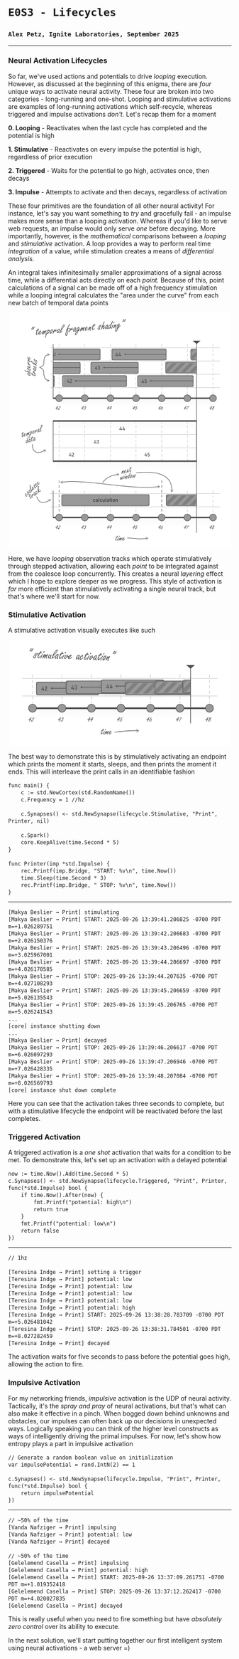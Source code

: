 # `E0S3 - Lifecycles`
### `Alex Petz, Ignite Laboratories, September 2025`

---

### Neural Activation Lifecycles

So far, we've used actions and potentials to drive _looping_ execution.  However, as discussed at the beginning
of this enigma, there are _four_ unique ways to activate neural activity.  These four are broken into two categories -
long-running and one-shot.  Looping and stimulative activations are examples of long-running activations which self-recycle,
whereas triggered and impulse activations _don't._  Let's recap them for a moment

**0. Looping** - Reactivates when the last cycle has completed and the potential is high

**1. Stimulative** - Reactivates on every impulse the potential is high, regardless of prior execution

**2. Triggered** - Waits for the potential to go high, activates once, then decays

**3. Impulse** - Attempts to activate and then decays, regardless of activation

These four primitives are the foundation of all other neural activity!  For instance, let's say you want something
to _try_ and gracefully fail - an impulse makes more sense than a looping activation.  Whereas if you'd like to
serve web requests, an impulse would only serve _one_ before decaying.  More importantly, however, is the _mathematical_
comparisons between a _looping_ and _stimulative_ activation.  A loop provides a way to perform real time _integration_
of a value, while stimulation creates a means of _differential analysis._

An integral takes infinitesimally smaller approximations of a signal across time, while a differential acts directly on
each _point._  Because of this, point calculations of a signal can be made off of a high frequency stimulation while 
a looping integral calculates the "area under the curve" from each new batch of temporal data points

<picture>
<img alt="Temporal Fragment Shading" src="assets/E0S1D6 - Logical Activation.svg" width="500" style="display: block; margin-left: auto; margin-right: auto;">
</picture>

Here, we have _looping_ observation tracks which operate stimulatively through stepped activation, allowing each
_point_ to be integrated against from the coalesce loop concurrently.  This creates a neural _layering_ effect which I hope
to explore deeper as we progress.  This style of activation is _far_ more efficient than stimulatively activating
a single neural track, but that's where we'll start for now.

### Stimulative Activation

A stimulative activation visually executes like such

<picture>
<img alt="Stimulative Activation" src="assets/E0S1D4 - Stimulative Activation.svg" width="500" style="display: block; margin-left: auto; margin-right: auto;">
</picture>

The best way to demonstrate this is by stimulatively activating an endpoint which prints the moment it starts,
sleeps, and then prints the moment it ends.  This will interleave the print calls in an identifiable fashion

    func main() {
        c := std.NewCortex(std.RandomName())
        c.Frequency = 1 //hz
    
        c.Synapses() <- std.NewSynapse(lifecycle.Stimulative, "Print", Printer, nil)
    
        c.Spark()
        core.KeepAlive(time.Second * 5)
    }
    
    func Printer(imp *std.Impulse) {
        rec.Printf(imp.Bridge, "START: %v\n", time.Now())
        time.Sleep(time.Second * 3)
        rec.Printf(imp.Bridge, " STOP: %v\n", time.Now())
    }
---
    [Makya Beslier ⇝ Print] stimulating
    [Makya Beslier ⇝ Print] START: 2025-09-26 13:39:41.206825 -0700 PDT m=+1.026289751
    [Makya Beslier ⇝ Print] START: 2025-09-26 13:39:42.206683 -0700 PDT m=+2.026150376
    [Makya Beslier ⇝ Print] START: 2025-09-26 13:39:43.206496 -0700 PDT m=+3.025967001
    [Makya Beslier ⇝ Print] START: 2025-09-26 13:39:44.206697 -0700 PDT m=+4.026170585
    [Makya Beslier ⇝ Print] STOP: 2025-09-26 13:39:44.207635 -0700 PDT m=+4.027108293
    [Makya Beslier ⇝ Print] START: 2025-09-26 13:39:45.206659 -0700 PDT m=+5.026135543
    [Makya Beslier ⇝ Print] STOP: 2025-09-26 13:39:45.206765 -0700 PDT m=+5.026241543
    ...
    [core] instance shutting down
    ...
    [Makya Beslier ⇝ Print] decayed
    [Makya Beslier ⇝ Print] STOP: 2025-09-26 13:39:46.206617 -0700 PDT m=+6.026097293
    [Makya Beslier ⇝ Print] STOP: 2025-09-26 13:39:47.206946 -0700 PDT m=+7.026428335
    [Makya Beslier ⇝ Print] STOP: 2025-09-26 13:39:48.207084 -0700 PDT m=+8.026569793
    [core] instance shut down complete

Here you can see that the activation takes three seconds to complete, but with a stimulative lifecycle the
endpoint will be reactivated before the last completes.

### Triggered Activation

A triggered activation is a _one shot_ activation that waits for a condition to be met.  To demonstrate this,
let's set up an activation with a delayed potential

	now := time.Now().Add(time.Second * 5)
	c.Synapses() <- std.NewSynapse(lifecycle.Triggered, "Print", Printer, func(*std.Impulse) bool {
		if time.Now().After(now) {
			fmt.Printf("potential: high\n")
			return true
		}
		fmt.Printf("potential: low\n")
		return false
	})
---

    // 1hz    

    [Teresina Indge ⇝ Print] setting a trigger
    [Teresina Indge ⇝ Print] potential: low
    [Teresina Indge ⇝ Print] potential: low
    [Teresina Indge ⇝ Print] potential: low
    [Teresina Indge ⇝ Print] potential: low
    [Teresina Indge ⇝ Print] potential: high
    [Teresina Indge ⇝ Print] START: 2025-09-26 13:38:28.783709 -0700 PDT m=+5.026481042
    [Teresina Indge ⇝ Print] STOP: 2025-09-26 13:38:31.784501 -0700 PDT m=+8.027282459
    [Teresina Indge ⇝ Print] decayed

The activation waits for five seconds to pass before the potential goes high, allowing the action to fire.

### Impulsive Activation

For my networking friends, _impulsive_ activation is the UDP of neural activity.  Tactically, it's the _spray and 
pray_ of neural activations, but that's what can also make it effective in a pinch.  When bogged down behind unknowns
and obstacles, our impulses can often back up our decisions in unexpected ways.  Logically speaking you can think of
the higher level constructs as ways of intelligently driving the primal impulses.  For now, let's show how entropy
plays a part in impulsive activation

    // Generate a random boolean value on initialization
    var impulsePotential = rand.IntN(2) == 1

	c.Synapses() <- std.NewSynapse(lifecycle.Impulse, "Print", Printer, func(*std.Impulse) bool {
		return impulsePotential
	})
---
    // ~50% of the time
    [Vanda Nafziger ⇝ Print] impulsing
    [Vanda Nafziger ⇝ Print] potential: low
    [Vanda Nafziger ⇝ Print] decayed

    // ~50% of the time
    [Gelelemend Casella ⇝ Print] impulsing
    [Gelelemend Casella ⇝ Print] potential: high
    [Gelelemend Casella ⇝ Print] START: 2025-09-26 13:37:09.261751 -0700 PDT m=+1.019352418
    [Gelelemend Casella ⇝ Print] STOP: 2025-09-26 13:37:12.262417 -0700 PDT m=+4.020027835
    [Gelelemend Casella ⇝ Print] decayed

This is really useful when you need to fire something but have _absolutely zero control_ over its ability to execute.

In the next solution, we'll start putting together our first intelligent system using neural activations - a web server =) 